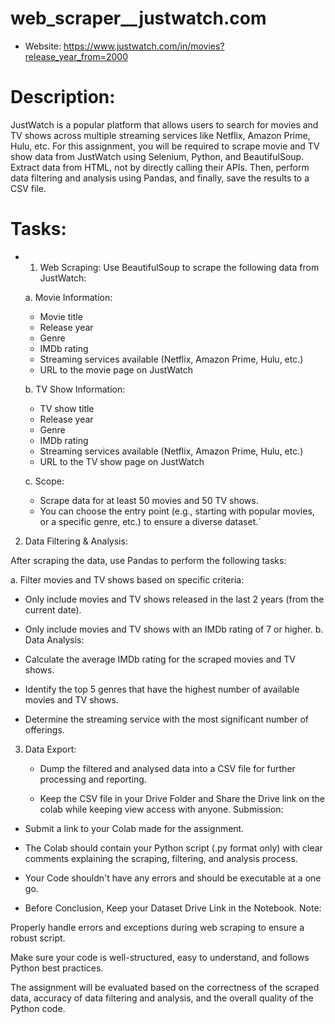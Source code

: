 # web_scraper__justwatch.com

* Website: https://www.justwatch.com/in/movies?release_year_from=2000

# Description:
JustWatch is a popular platform that allows users to search for movies and TV shows across multiple streaming services like Netflix, Amazon Prime, Hulu, etc. For this assignment, you will be required to scrape movie and TV show data from JustWatch using Selenium, Python, and BeautifulSoup. Extract data from HTML, not by directly calling their APIs. Then, perform data filtering and analysis using Pandas, and finally, save the results to a CSV file.

# Tasks:
* 1. Web Scraping:
  Use BeautifulSoup to scrape the following data from JustWatch:

  a. Movie Information:
    - Movie title
    - Release year
    - Genre
    - IMDb rating
    - Streaming services available (Netflix, Amazon Prime, Hulu, etc.)
    - URL to the movie page on JustWatch
  
  b. TV Show Information:
    - TV show title
    - Release year
    - Genre
    - IMDb rating
    - Streaming services available (Netflix, Amazon Prime, Hulu, etc.)
    - URL to the TV show page on JustWatch
      
  c. Scope:
     - Scrape data for at least 50 movies and 50 TV shows.
     - You can choose the entry point (e.g., starting with popular movies,
       or a specific genre, etc.) to ensure a diverse dataset.`

2. Data Filtering & Analysis:

After scraping the data, use Pandas to perform the following tasks:

a. Filter movies and TV shows based on specific criteria:

   - Only include movies and TV shows released in the last 2 years (from the current date).
   - Only include movies and TV shows with an IMDb rating of 7 or higher.
b. Data Analysis:

   - Calculate the average IMDb rating for the scraped movies and TV shows.
   - Identify the top 5 genres that have the highest number of available movies and TV shows.
   - Determine the streaming service with the most significant number of offerings.
   
3. Data Export:

   - Dump the filtered and analysed data into a CSV file for further processing and reporting.

   - Keep the CSV file in your Drive Folder and Share the Drive link on the colab while keeping view access with anyone.
Submission:

- Submit a link to your Colab made for the assignment.

- The Colab should contain your Python script (.py format only) with clear
  comments explaining the scraping, filtering, and analysis process.

- Your Code shouldn't have any errors and should be executable at a one go.

- Before Conclusion, Keep your Dataset Drive Link in the Notebook.
Note:

Properly handle errors and exceptions during web scraping to ensure a robust script.

Make sure your code is well-structured, easy to understand, and follows Python best practices.

The assignment will be evaluated based on the correctness of the scraped data, accuracy of data filtering and analysis, and the overall quality of the Python code.
